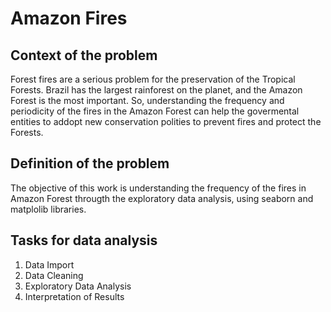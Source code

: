 # Amazon Fires

## Context of the problem
Forest fires are a serious problem for the preservation of the Tropical Forests. Brazil has the largest rainforest on the planet, and the Amazon Forest is the most important. So, understanding the frequency and periodicity of the fires in the Amazon Forest can help the govermental entities to addopt new conservation polities to prevent fires and protect the Forests.

## Definition of the problem
The objective of this work is understanding the frequency of the fires in Amazon Forest througth the exploratory data analysis, using seaborn and matplolib libraries.

## Tasks for data analysis
1. Data Import
2. Data Cleaning
3. Exploratory Data Analysis
4. Interpretation of Results
